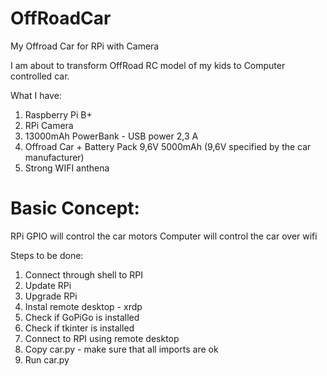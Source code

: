 # OffRoadCar
My Offroad Car for RPi with Camera

I am about to transform OffRoad RC model of my kids to Computer controlled car.

What I have:

1) Raspberry Pi B+
2) RPi Camera
3) 13000mAh PowerBank - USB power 2,3 A
4) Offroad Car + Battery Pack 9,6V 5000mAh (9,6V specified by the car manufacturer)
5) Strong WIFI anthena


# Basic Concept:
RPi GPIO will control the car motors
Computer will control the car over wifi

Steps to be done:
1) Connect through shell to RPI    
2) Update RPi
3) Upgrade RPi
4) Instal remote desktop - xrdp
5) Check if GoPiGo is installed
6) Check if tkinter is installed
7) Connect to RPI using remote desktop
8) Copy car.py   - make sure that all imports are ok
9) Run car.py





